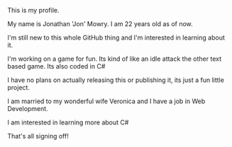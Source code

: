 This is my profile.

My name is Jonathan 'Jon' Mowry. I am 22 years old as of now.

I'm still new to this whole GitHub thing and I'm interested in learning about it.

I'm working on a game for fun. Its kind of like an idle attack the other text based game. Its also coded in C#

I have no plans on actually releasing this or publishing it, its just a fun little project.

I am married to my wonderful wife Veronica and I have a job in Web Development.

I am interested in learning more about C#

That's all signing off!
